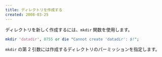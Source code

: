 ```yaml
---
title: ディレクトリを作成する
created: 2008-03-25
---
```


ディレクトリを新しく作成するには、`mkdir` 関数を使用します。

```perl
mkdir 'datadir', 0755 or die "Cannot create 'datadir': $!";
```

`mkdir` の第 2 引数には作成するディレクトリのパーミッションを指定します。

